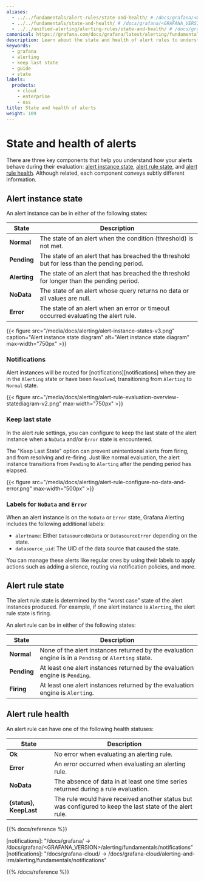 ```yaml
---
aliases:
  - ../../fundamentals/alert-rules/state-and-health/ # /docs/grafana/<GRAFANA_VERSION>/alerting/fundamentals/alert-rules/state-and-health/
  - ../../fundamentals/state-and-health/ # /docs/grafana/<GRAFANA_VERSION>/alerting/fundamentals/state-and-health/
  - ../../unified-alerting/alerting-rules/state-and-health/ # /docs/grafana/<GRAFANA_VERSION>/alerting/unified-alerting/alerting-rules/state-and-health
canonical: https://grafana.com/docs/grafana/latest/alerting/fundamentals/alert-rule-evaluation/state-and-health/
description: Learn about the state and health of alert rules to understand several key status indicators about your alerts
keywords:
  - grafana
  - alerting
  - keep last state
  - guide
  - state
labels:
  products:
    - cloud
    - enterprise
    - oss
title: State and health of alerts
weight: 109
---
```


# State and health of alerts

There are three key components that help you understand how your alerts behave during their evaluation: [alert instance state](#alert-instance-state), [alert rule state](#alert-rule-state), and [alert rule health](#alert-rule-health). Although related, each component conveys subtly different information.

## Alert instance state

An alert instance can be in either of the following states:

| State        | Description                                                                                 |
| ------------ | ------------------------------------------------------------------------------------------- |
| **Normal**   | The state of an alert when the condition (threshold) is not met.                            |
| **Pending**  | The state of an alert that has breached the threshold but for less than the pending period. |
| **Alerting** | The state of an alert that has breached the threshold for longer than the pending period.   |
| **NoData**   | The state of an alert whose query returns no data or all values are null.                   |
| **Error**    | The state of an alert when an error or timeout occurred evaluating the alert rule.          |

{{< figure src="/media/docs/alerting/alert-instance-states-v3.png" caption="Alert instance state diagram" alt="Alert instance state diagram" max-width="750px" >}}

### Notifications

Alert instances will be routed for [notifications][notifications] when they are in the `Alerting` state or have been `Resolved`, transitioning from `Alerting` to `Normal` state.

{{< figure src="/media/docs/alerting/alert-rule-evaluation-overview-statediagram-v2.png" max-width="750px" >}}

### Keep last state

In the alert rule settings, you can configure to keep the last state of the alert instance when a `NoData` and/or `Error` state is encountered.

The "Keep Last State" option can prevent unintentional alerts from firing, and from resolving and re-firing. Just like normal evaluation, the alert instance transitions from `Pending` to `Alerting` after the pending period has elapsed.

{{< figure src="/media/docs/alerting/alert-rule-configure-no-data-and-error.png" max-width="500px" >}}

### Labels for `NoData` and `Error`

When an alert instance is on the `NoData` or `Error` state, Grafana Alerting includes the following additional labels:

- `alertname`: Either `DatasourceNoData` or `DatasourceError` depending on the state.
- `datasource_uid`: The UID of the data source that caused the state.

You can manage these alerts like regular ones by using their labels to apply actions such as adding a silence, routing via notification policies, and more.

## Alert rule state

The alert rule state is determined by the “worst case” state of the alert instances produced. For example, if one alert instance is `Alerting`, the alert rule state is firing.

An alert rule can be in either of the following states:

| State       | Description                                                                                          |
| ----------- | ---------------------------------------------------------------------------------------------------- |
| **Normal**  | None of the alert instances returned by the evaluation engine is in a `Pending` or `Alerting` state. |
| **Pending** | At least one alert instances returned by the evaluation engine is `Pending`.                         |
| **Firing**  | At least one alert instances returned by the evaluation engine is `Alerting`.                        |

## Alert rule health

An alert rule can have one of the following health statuses:

| State                  | Description                                                                                              |
| ---------------------- | -------------------------------------------------------------------------------------------------------- |
| **Ok**                 | No error when evaluating an alerting rule.                                                               |
| **Error**              | An error occurred when evaluating an alerting rule.                                                      |
| **NoData**             | The absence of data in at least one time series returned during a rule evaluation.                       |
| **{status}, KeepLast** | The rule would have received another status but was configured to keep the last state of the alert rule. |

{{% docs/reference %}}

[notifications]: "/docs/grafana/ -> /docs/grafana/<GRAFANA_VERSION>/alerting/fundamentals/notifications"
[notifications]: "/docs/grafana-cloud/ -> /docs/grafana-cloud/alerting-and-irm/alerting/fundamentals/notifications"

{{% /docs/reference %}}
